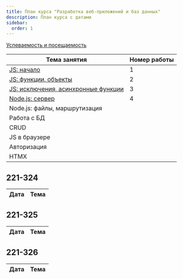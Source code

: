 ```yaml
---
title: План курса "Разработка веб-приложений и баз данных"
description: План курса с датами
sidebar:
  order: 1
---
```


[Успеваемость и посещаемость](https://drive.google.com/drive/folders/1X9cXEVZBchH0bVzzt8MhHaYC12A17wcC?usp=sharing)

| Тема занятия                                                           | Номер работы |
| ---------------------------------------------------------------------- | ------------ |
| [JS: начало](/2023/веб-приложения-и-бд/lab1/)                          | 1            |
| [JS: функции, объекты](/2023/веб-приложения-и-бд/lab2/)                | 2            |
| [JS: исключения, асинхронные функции](/2023/веб-приложения-и-бд/lab3/) | 3            |
| [Node.js: сервер](/2023/веб-приложения-и-бд/lab4/)                     | 4            |
| Node.js: файлы, маршрутизация                                          |              |
| Работа с БД                                                            |              |
| CRUD                                                                   |              |
| JS в браузере                                                          |              |
| Авторизация                                                            |              |
| HTMX                                                                   |              |

## 221-324

| Дата | Тема |
| ---- | ---- |

## 221-325

| Дата | Тема |
| ---- | ---- |

## 221-326

| Дата | Тема |
| ---- | ---- |
